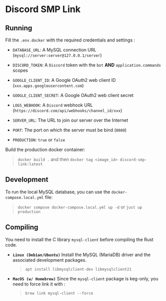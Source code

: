 # Discord SMP Link

## Running

Fill the `.env.docker` with the required credentials and settings :

-   `DATABASE_URL`: A MySQL connection URL (`mysql://server:server@127.0.0.1/server`)
-   `DISCORD_TOKEN`: A `Discord` token with the `bot` **AND** `application.commands` scopes
-   `GOOGLE_CLIENT_ID`: A Google OAuth2 web client ID (`xxx.apps.googleusercontent.com`)
-   `GOOGLE_CLIENT_SECRET`: A Google OAuth2 web client secret

-   `LOGS_WEBHOOK`: A `Discord` webhook URL (`https://discord.com/api/webhooks/channel_id/xxx`)
-   `SERVER_URL`: The URL to join our server over the Internet
-   `PORT`: The port on which the server must be bind (`8080`)
-   `PRODUCTION`: `true` or `false`

Build the production docker container:

> `docker build .`
> and then
> `docker tag <image_id> discord-smp-link:latest`

## Development

To run the local MySQL database, you can use the `docker-compose.local.yml` file:

> `docker compose docker-compose.local.yml up -d`
> or
> `just up production`

## Compiling

You need to install the C library `mysql-client` before compiling the Rust code.

-   **`Linux (Debian/Ubuntu)`**
    Install the MySQL (MariaDB) driver and the associated development packages.

    > `apt install libmysqlclient-dev libmysqlclient21`

-   **`MacOS (w/ Homebrew)`**
    Since the `mysql-client` package is keg-only, you need to force link it with :
    > `brew link mysql-client --force`
